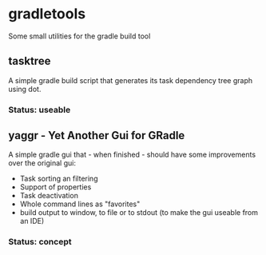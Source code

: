# gradletools
Some small utilities for the gradle build tool

## tasktree
A simple gradle build script that generates its task dependency tree graph using dot.
### Status: useable 

## yaggr - Yet Another Gui for GRadle
A simple gradle gui that  - when finished - should have some improvements over the original gui:
* Task sorting an filtering
* Support of properties
* Task deactivation
* Whole command lines as "favorites"
* build output to window, to file or to stdout (to make the gui useable from an IDE)
### Status: concept
